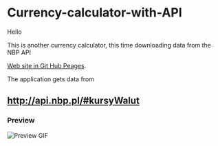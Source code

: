 # Currency-calculator-with-API
Hello 


This is another currency calculator, this time downloading data from the NBP API 

<a href= https://kolanoadrian.github.io/Currency-calculator-with-API>Web site in Git Hub Peages</a>.

The application gets data from
## http://api.nbp.pl/#kursyWalut
### Preview
![Preview GIF](VideoApiNbp.gif)

